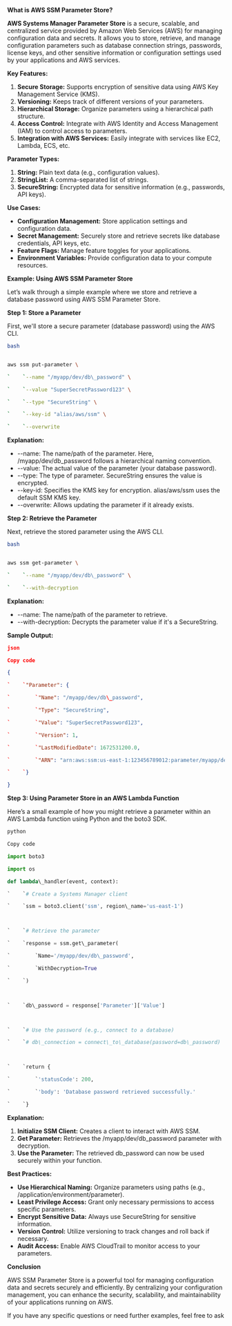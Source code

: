 ﻿**What is AWS SSM Parameter Store?**

**AWS Systems Manager Parameter Store** is a secure, scalable, and centralized service provided by Amazon Web Services (AWS) for managing configuration data and secrets. It allows you to store, retrieve, and manage configuration parameters such as database connection strings, passwords, license keys, and other sensitive information or configuration settings used by your applications and AWS services.

**Key Features:**

1. **Secure Storage:** Supports encryption of sensitive data using AWS Key Management Service (KMS).
1. **Versioning:** Keeps track of different versions of your parameters.
1. **Hierarchical Storage:** Organize parameters using a hierarchical path structure.
1. **Access Control:** Integrate with AWS Identity and Access Management (IAM) to control access to parameters.
1. **Integration with AWS Services:** Easily integrate with services like EC2, Lambda, ECS, etc.

**Parameter Types:**

1. **String:** Plain text data (e.g., configuration values).
1. **StringList:** A comma-separated list of strings.
1. **SecureString:** Encrypted data for sensitive information (e.g., passwords, API keys).

**Use Cases:**

- **Configuration Management:** Store application settings and configuration data.
- **Secret Management:** Securely store and retrieve secrets like database credentials, API keys, etc.
- **Feature Flags:** Manage feature toggles for your applications.
- **Environment Variables:** Provide configuration data to your compute resources.

**Example: Using AWS SSM Parameter Store**

Let’s walk through a simple example where we store and retrieve a database password using AWS SSM Parameter Store.

**Step 1: Store a Parameter**

First, we'll store a secure parameter (database password) using the AWS CLI.
``` bash
bash


aws ssm put-parameter \

`    `--name "/myapp/dev/db\_password" \

`    `--value "SuperSecretPassword123" \

`    `--type "SecureString" \

`    `--key-id "alias/aws/ssm" \

`    `--overwrite
``` 
**Explanation:**

- --name: The name/path of the parameter. Here, /myapp/dev/db\_password follows a hierarchical naming convention.
- --value: The actual value of the parameter (your database password).
- --type: The type of parameter. SecureString ensures the value is encrypted.
- --key-id: Specifies the KMS key for encryption. alias/aws/ssm uses the default SSM KMS key.
- --overwrite: Allows updating the parameter if it already exists.

**Step 2: Retrieve the Parameter**

Next, retrieve the stored parameter using the AWS CLI.
``` bash
bash


aws ssm get-parameter \

`    `--name "/myapp/dev/db\_password" \

`    `--with-decryption
``` 
**Explanation:**

- --name: The name/path of the parameter to retrieve.
- --with-decryption: Decrypts the parameter value if it's a SecureString.

**Sample Output:**
``` json
json

Copy code

{

`    `"Parameter": {

`        `"Name": "/myapp/dev/db\_password",

`        `"Type": "SecureString",

`        `"Value": "SuperSecretPassword123",

`        `"Version": 1,

`        `"LastModifiedDate": 1672531200.0,

`        `"ARN": "arn:aws:ssm:us-east-1:123456789012:parameter/myapp/dev/db\_password"

`    `}

}
``` 
**Step 3: Using Parameter Store in an AWS Lambda Function**

Here’s a small example of how you might retrieve a parameter within an AWS Lambda function using Python and the boto3 SDK.
``` python
python

Copy code

import boto3

import os

def lambda\_handler(event, context):

`    `# Create a Systems Manager client

`    `ssm = boto3.client('ssm', region\_name='us-east-1')



`    `# Retrieve the parameter

`    `response = ssm.get\_parameter(

`        `Name='/myapp/dev/db\_password',

`        `WithDecryption=True

`    `)



`    `db\_password = response['Parameter']['Value']



`    `# Use the password (e.g., connect to a database)

`    `# db\_connection = connect\_to\_database(password=db\_password)



`    `return {

`        `'statusCode': 200,

`        `'body': 'Database password retrieved successfully.'

`    `}
``` 
**Explanation:**

1. **Initialize SSM Client:** Creates a client to interact with AWS SSM.
2. **Get Parameter:** Retrieves the /myapp/dev/db\_password parameter with decryption.
3. **Use the Parameter:** The retrieved db\_password can now be used securely within your function.

**Best Practices:**

- **Use Hierarchical Naming:** Organize parameters using paths (e.g., /application/environment/parameter).
- **Least Privilege Access:** Grant only necessary permissions to access specific parameters.
- **Encrypt Sensitive Data:** Always use SecureString for sensitive information.
- **Version Control:** Utilize versioning to track changes and roll back if necessary.
- **Audit Access:** Enable AWS CloudTrail to monitor access to your parameters.

**Conclusion**

AWS SSM Parameter Store is a powerful tool for managing configuration data and secrets securely and efficiently. By centralizing your configuration management, you can enhance the security, scalability, and maintainability of your applications running on AWS.

If you have any specific questions or need further examples, feel free to ask

